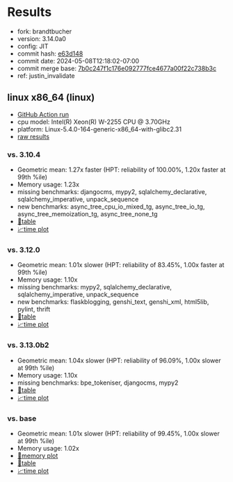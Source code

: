 # Results

- fork: brandtbucher
- version: 3.14.0a0
- config: JIT
- commit hash: [e63d148](https://github.com/brandtbucher/cpython/commit/e63d148)
- commit date: 2024-05-08T12:18:02-07:00
- commit merge base: [7b0c247f1c176e092777fce4677a00f22c738b3c](https://github.com/brandtbucher/cpython/commit/7b0c247f1c176e092777fce4677a00f22c738b3c)
- ref: justin_invalidate

## linux x86_64 (linux)

- [GitHub Action run](https://github.com/faster-cpython/benchmarking/actions/runs/9007419889)
- cpu model: Intel(R) Xeon(R) W-2255 CPU @ 3.70GHz
- platform: Linux-5.4.0-164-generic-x86_64-with-glibc2.31
- [raw results](bm-20240508-linux-x86_64-brandtbucher-justin_invalidate-3.14.0a0-e63d148.json)

### vs. 3.10.4

- Geometric mean: 1.27x faster (HPT: reliability of 100.00%, 1.20x faster at 99th %ile)
- Memory usage: 1.23x
- missing benchmarks: djangocms, mypy2, sqlalchemy_declarative, sqlalchemy_imperative, unpack_sequence
- new benchmarks: async_tree_cpu_io_mixed_tg, async_tree_io_tg, async_tree_memoization_tg, async_tree_none_tg
- [📄table](bm-20240508-linux-x86_64-brandtbucher-justin_invalidate-3.14.0a0-e63d148-vs-3.10.4.md)
- [📈time plot](bm-20240508-linux-x86_64-brandtbucher-justin_invalidate-3.14.0a0-e63d148-vs-3.10.4.svg)

### vs. 3.12.0

- Geometric mean: 1.01x slower (HPT: reliability of 83.45%, 1.00x faster at 99th %ile)
- Memory usage: 1.10x
- missing benchmarks: mypy2, sqlalchemy_declarative, sqlalchemy_imperative, unpack_sequence
- new benchmarks: flaskblogging, genshi_text, genshi_xml, html5lib, pylint, thrift
- [📄table](bm-20240508-linux-x86_64-brandtbucher-justin_invalidate-3.14.0a0-e63d148-vs-3.12.0.md)
- [📈time plot](bm-20240508-linux-x86_64-brandtbucher-justin_invalidate-3.14.0a0-e63d148-vs-3.12.0.svg)

### vs. 3.13.0b2

- Geometric mean: 1.04x slower (HPT: reliability of 96.09%, 1.00x slower at 99th %ile)
- Memory usage: 1.10x
- missing benchmarks: bpe_tokeniser, djangocms, mypy2
- [📄table](bm-20240508-linux-x86_64-brandtbucher-justin_invalidate-3.14.0a0-e63d148-vs-3.13.0b2.md)
- [📈time plot](bm-20240508-linux-x86_64-brandtbucher-justin_invalidate-3.14.0a0-e63d148-vs-3.13.0b2.svg)

### vs. base

- Geometric mean: 1.01x slower (HPT: reliability of 99.45%, 1.00x slower at 99th %ile)
- Memory usage: 1.02x
- [🧠memory plot](bm-20240508-linux-x86_64-brandtbucher-justin_invalidate-3.14.0a0-e63d148-vs-base-mem.svg)
- [📄table](bm-20240508-linux-x86_64-brandtbucher-justin_invalidate-3.14.0a0-e63d148-vs-base.md)
- [📈time plot](bm-20240508-linux-x86_64-brandtbucher-justin_invalidate-3.14.0a0-e63d148-vs-base.svg)

